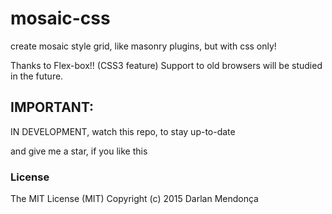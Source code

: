 # mosaic-css

create mosaic style grid, like masonry plugins, but with css only!

Thanks to Flex-box!! (CSS3 feature)
Support to old browsers will be studied in the future.


## IMPORTANT: 
IN DEVELOPMENT, watch this repo, to stay up-to-date

and give me a star, if you like this

<!-- # install

Install using ```bower``` or ```npm```.

```sh
bower install --save mosaic-css
```

```sh
npm install --save mosaic-css
``` -->

### License
The MIT License (MIT)
Copyright (c) 2015 Darlan Mendonça

